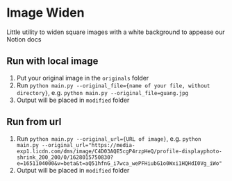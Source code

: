 # Image Widen

Little utility to widen square images with a white background to appease our Notion docs

## Run with local image

1. Put your original image in the `originals` folder
1. Run `python main.py --original_file={name of your file, without directory}`, e.g. `python main.py --original_file=guang.jpg`
1. Output will be placed in `modified` folder


## Run from url

1. Run `python main.py --original_url={URL of image}`, e.g. `python main.py --original_url="https://media-exp1.licdn.com/dms/image/C4D03AQE5cgP4rzpHeQ/profile-displayphoto-shrink_200_200/0/1628015750830?e=1651104000&v=beta&t=aQ51hfnG_i7wca_wePFHiubG1o0Wxi1HQHdI0Vg_iWo"`
1. Output will be placed in `modified` folder